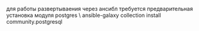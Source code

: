 для работы развертываения через ансибл требуется предварительная установка модуля postgres
\\ ansible-galaxy collection install community.postgresql